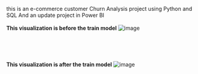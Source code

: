 this is an e-commerce customer Churn Analysis project using Python and SQL And an update project in Power BI <br><br>
**This visualization is before the train model**
![image](https://github.com/user-attachments/assets/dee2f1fa-b63f-42e2-a9a7-b1c6f2dc7125)


<br><br><br>

**This visualization is after the train model**
![image](https://github.com/user-attachments/assets/6ff1b685-e0ca-485a-b859-04777467ab87)

